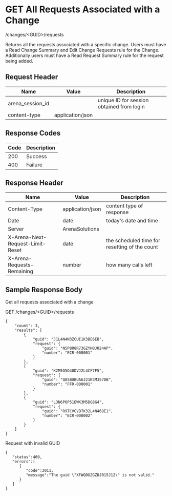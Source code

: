 # GET All Requests Associated with a Change
/changes/&lt;GUID&gt;/requests

Returns all  the requests associated with a specific change. Users must have a Read Change Summary and  Edit Change Requests rule for the Change. Additionally users must have a Read Request Summary rule for the request being added.

## Request Header

| Name<br> | Value<br> | Description<br> |
|  --- |  --- |  --- | 
| arena_session_id<br> |   | unique ID for session obtained from login<br> |
| content-type<br> | application/json<br> |   |

## Response Codes

| Code<br> | Description<br> |
|  --- |  --- | 
| 200<br> | Success<br> |
| 400<br> | Failure<br> |

## Response Header

| Name<br> | Value<br> | Description<br> |
|  --- |  --- |  --- | 
| Content-Type<br> | application/json<br> | content type of response<br> |
| Date<br> | date<br> | today's date and time<br> |
| Server<br> | ArenaSolutions<br> |   |
| X-Arena-Next-Request-Limit-Reset<br> | date<br> | the scheduled time for resetting of the count<br> |
| X-Arena-Requests-Remaining<br> | number<br> | how many calls left<br> |

## Sample Response Body
Get all requests associated with a change

GET /changes/&lt;GUID&gt;/requests

```
{
    "count": 3,
    "results": [
        {
            "guid": "J1L4N4N3ZCUI1K3BE6EB",
            "request": {
                "guid": "N5P8R8R73GZYH0J024AP",
                "number": "ECR-000001"
            }
        },
        {
            "guid": "K2M5O5O40DVJ2L4CF7F5",
            "request": {
                "guid": "Q8SBUBUA6J21K3M357DB",
                "number": "FFR-000001"
            }
        },
        {
            "guid": "L3N6P6P51EWK3M5DG8G4",
            "request": {
                "guid": "R9TCVCVB7K32L4N468E1",
                "number": "ECR-000002"
            }
        }
    ]
}   
```
Request with invalid GUID

```
{  
   "status":400,
   "errors":[  
      {  
         "code":3011,
         "message":"The guid \"XFWQ0GZGZDJ015J12\" is not valid."
      }
   ]
}
```
